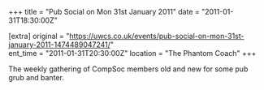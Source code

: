 +++
title = "Pub Social on Mon 31st January 2011"
date = "2011-01-31T18:30:00Z"

[extra]
original = "https://uwcs.co.uk/events/pub-social-on-mon-31st-january-2011-1474489047241/"    
ent_time = "2011-01-31T20:30:00Z"
location = "The Phantom Coach"
+++

The weekly gathering of CompSoc members old and new for some pub grub and banter.

